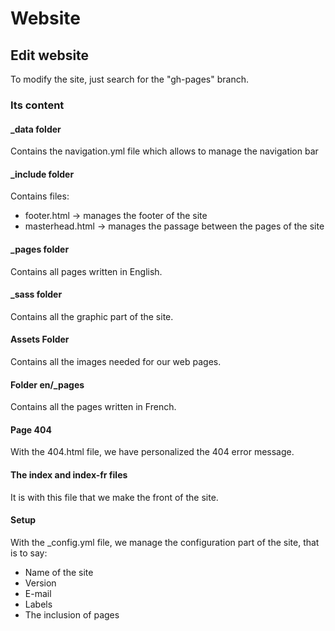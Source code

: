 # Website

## Edit website

To modify the site, just search for the "gh-pages" branch.

### Its content

#### _data folder

Contains the navigation.yml file which allows to manage the navigation bar

#### _include folder

Contains files:

* footer.html -> manages the footer of the site
* masterhead.html -> manages the passage between the pages of the site

#### _pages folder

Contains all pages written in English.

#### _sass folder

Contains all the graphic part of the site.

#### Assets Folder

Contains all the images needed for our web pages.

#### Folder en/_pages

Contains all the pages written in French.

#### Page 404

With the 404.html file, we have personalized the 404 error message.

#### The index and index-fr files

It is with this file that we make the front of the site.

#### Setup

With the _config.yml file, we manage the configuration part of the site, that is to say:

* Name of the site
* Version
* E-mail
* Labels
* The inclusion of pages
